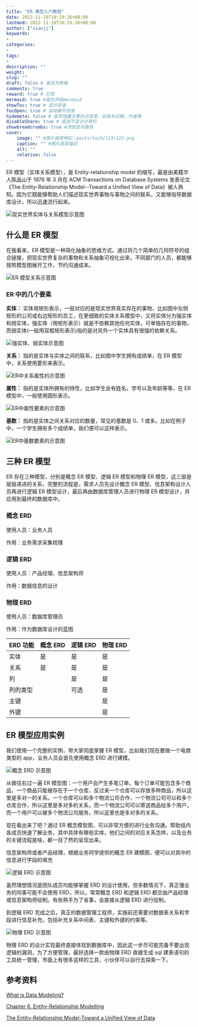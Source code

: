 ```yaml
---
title: "ER 模型入门教程"
date: 2022-11-10T10:19:26+08:00
lastmod: 2022-11-10T10:19:26+08:00
author: ["xiaoji"]
keywords: 
- 
categories: 
- 
tags: 
- 
description: ""
weight:
slug: ""
draft: false # 是否为草稿
comments: true
reward: true # 打赏
mermaid: true #是否开启mermaid
showToc: true # 显示目录
TocOpen: true # 自动展开目录
hidemeta: false # 是否隐藏文章的元信息，如发布日期、作者等
disableShare: true # 底部不显示分享栏
showbreadcrumbs: true #顶部显示路径
cover:
    image: "" #图片路径例如：posts/tech/123/123.png
    caption: "" #图片底部描述
    alt: ""
    relative: false
---
```



ER 模型（实体关系模型），是 Entity-relationship model 的缩写，最是由美籍华人陈品山于 1976 年 3 月在 ACM Transactions on Database Systems 发表论文《The Entity-Relationship Model--Toward a Unified View of Data》被人熟知。因为它既能够帮助人们描述现实世界事物与事物之间的联系，又能够指导数据库设计，所以迅速流行起来。

![现实世界实体与关系模型示意图](Untitled.png)

## 什么是 ER 模型

在我看来，ER 模型是一种简化抽象的思维方式。通过将几个简单的几何符号的组合链接，把现实世界复杂的事物和关系抽象可视化出来，不同部门的人员，都能够按照模型图展开工作，节约沟通成本。

![ER 模型关系示意图](%25E5%2585%25AC%25E5%258F%25B8%25E5%2591%2598%25E5%25B7%25A5.png)

### ER 中的几个要素

**实体：** 实体用矩形表示，一般对应的是现实世界真实存在的事物，比如图中左侧矩形的公司或右边矩形的员工，在更细致的实体关系模型中，又将实体分为强实体和弱实体，强实体（用矩形表示）就是不依赖其他任何实体，可单独存在的事物，而弱实体(一般用双框矩形表示)指的是对另外一个实体具有很强的依赖关系。

![强实体、弱实体示意图](%25E5%25BC%25BA%25E5%25BC%25B1%25E5%25AE%259E%25E4%25BD%2593.png)

**关系：** 指的是实体与实体之间的联系，比如图中学生拥有成绩单，在 ER 模型中，关系使用菱形来表示。

![ER中关系属性的示意图](%25E5%259F%25BA%25E7%25A1%2580%25E5%2585%25B3%25E7%25B3%25BB.png)

**属性：** 指的是实体所拥有的特性，比如学生会有姓名，学号以及年龄等等，在 ER 模型中，一般使用圆形表示。

![ER中属性要素的示意图](%25E5%25AD%25A6%25E7%2594%259F%25E5%2585%25B3%25E7%25B3%25BB.png)

**基数：** 指的是实体之间关系对应的数量，常见的基数是 0、1 或多。比如在例子中，一个学生拥有多个成绩单，我们便可以这样表示。

![ER中基数要素的示意图](%25E5%25B1%259E%25E6%2580%25A7.png)

## 三种 ER 模型

ER 存在三种模型，分别是概念 ER 模型、逻辑 ER 模型和物理 ER 模型，这三层是层层递进的关系，完整的流程是，需求人员先设计概念 ER 模型、信息架构设计人员再进行逻辑 ER 模型设计，最后再由数据库管理人员进行物理 ER 模型设计，并应用到最终的数据库中。

### 概念 ERD

使用人员：业务人员

作用：业务需求采集梳理

### 逻辑 ERD

使用人员：产品经理、信息架构师

作用：数据信息的设计

### 物理 ERD

使用人员：数据库管理员

作用：作为数据库设计的蓝图

| ERD 功能 | 概念 ERD | 逻辑 ERD | 物理 ERD |
| --- | --- | --- | --- |
| 实体 | 是 | 是 | 是 |
| 关系 | 是 | 是 | 是 |
| 列 |  | 是 | 是 |
| 列的类型 |  | 可选 | 是 |
| 主键 |  |  | 是 |
| 外键 |  |  | 是 |

## ER 模型应用实例

我们使用一个完整的实例，带大家彻底掌握 ER 模型，比如我们现在要做一个电商类型的 app，业务人员会首先使用概念 ERD 进行建模。

![概念 ERD 示意图](%25E6%25A6%2582%25E5%25BF%25B5_ERD_%25E5%25BB%25BA%25E6%25A8%25A1.png)


从做往右过一遍 ER 模型图：一个用户会产生多笔订单，每个订单可能包含多个商品，一个商品只能被存在于一个仓库，反过来一个仓库可以存放多种商品，所以这里是多对一的关系。一个仓库可以和多个物流公司合作，一个物流公司可以和多个仓库合作，所以这里是多对多的关系，而一个物流公司可以寄送商品给多个用户，而一个用户可以被多个物流公司服务，所以这里也是多对多的关系。

现在看出来了吧？通过 ER 概念模型图，可以非常方便的进行业务沟通。帮助组内各成员快速了解业务，其中具体有哪些实体，他们之间的对应关系怎样，以及业务的关键流程是啥，都一目了然的呈现出来。

信息架构师或者产品经理，根据业务同学提供的概念 ER 建模图，便可以对其中的信息进行字段的填充

![逻辑 ERD 示意图](%25E9%2580%25BB%25E8%25BE%2591_ERD_%25E5%25BB%25BA%25E6%25A8%25A1.png)


虽然理想情况是团队成员均能够掌握 ERD 的设计使用，但多数情况下，真正懂业务的同事可能不会使用 ERD，所以，常常概念 ERD 和逻辑 ERD 都交由产品经理或信息架构师绘制。有些熟手为了省事，会直接从逻辑 ERD 进行绘制。

到逻辑 ERD 完成之后，真正的数据管理工程师，实施前还需要对数据表关系和字段进行信息补充，包括补充关系中间表、主键和外键的约束等。

![物理 ERD 示意图](%25E7%2589%25A9%25E7%2590%2586_ERD_%25E5%25BB%25BA%25E6%25A8%25A1.png)


物理 ERD 的设计实现最终直接体现到数据库中，因此这一步尽可能完备不要出现逻辑的漏洞，为了方便管理，最好选择一款由物理 ERD 直接生成 sql 建表语句的工具统一管理，市面上有很多这样的工具，小伙伴可以自行去探索一下。

## 参考资料

[What is Data Modeling?](https://www.visual-paradigm.com/cn/guide/data-modeling/what-is-data-modeling/)

[Chapter 6. Entity-Relationship Modelling](https://www.cs.uct.ac.za/mit_notes/database/htmls/chp06.html)

[The Entity-Relationship Model-Toward a Unified View of Data](https://dl.acm.org/doi/pdf/10.1145/320434.320440)
